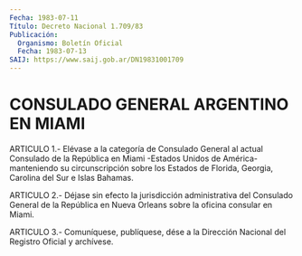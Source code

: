 ```yaml
---
Fecha: 1983-07-11
Título: Decreto Nacional 1.709/83
Publicación:
  Organismo: Boletín Oficial
  Fecha: 1983-07-13
SAIJ: https://www.saij.gob.ar/DN19831001709
---
```

# CONSULADO GENERAL ARGENTINO EN MIAMI

<a id="1"></a>
ARTICULO  1.-  Elévase  a la categoría de Consulado General al actual  Consulado  de la República  en  Miami  -Estados  Unidos  de América-  manteniendo  su  circunscripción  sobre  los  Estados  de Florida, Georgia, Carolina del Sur e Islas Bahamas.

<a id="2"></a>
ARTICULO  2.-  Déjase sin efecto la jurisdicción administrativa del Consulado General  de  la  República  en  Nueva  Orleans  sobre  la oficina consular en Miami.

<a id="3"></a>
ARTICULO  3.- Comuníquese, publíquese, dése a la Dirección Nacional del Registro Oficial y archívese.